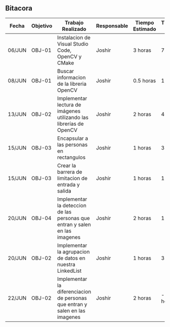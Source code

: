 ## Bitacora
| Fecha  | Objetivo  | Trabajo Realizado | Responsable | Tiempo Estimado | Tiempo Real |
|--------|-----------|-------------------|-------------|-----------------|-------------|
| 06/JUN | OBJ-01    | Instalacion de Visual Studio Code, OpenCV y CMake | Joshir        | 3 horas    | 7 horas |
| 08/JUN | OBJ-01    | Buscar informacion de la libreria OpenCV | Joshir |  0.5 horas | 1 horas |
| 13/JUN | OBJ-02 | Implementar lectura de imágenes utilizando las librerías de OpenCV | Joshir | 2 horas | 4 horas |
| 15/JUN | OBJ-03 | Encapsular a las personas en rectangulos | Joshir | 1 horas | 3 horas |
| 15/JUN | OBJ-03 | Crear la barrera de limitacion de entrada y salida | Joshir | 1 horas | 1 horas |
| 20/JUN | OBJ-04 | Implementar la deteccion de las personas que entran y salen en las imagenes | Joshir | 2 horas | 1 horas |
| 20/JUN | OBJ-02 | Implementar la agrupacion de datos en nuestra LinkedList | Joshir | 1 horas | 3 horas |
| 22/JUN | OBJ-02 | Implementar la diferenciacion de personas que entran y salen en las imagenes | Joshir | 2 horas | -- horas |
